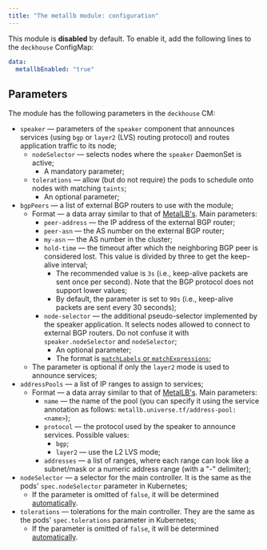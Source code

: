 ```yaml
---
title: "The metallb module: configuration"
---
```



This module is **disabled** by default. To enable it, add the following lines to the `deckhouse` ConfigMap:

```yaml
data:
  metallbEnabled: "true"
```

## Parameters

The module has the following parameters in the `deckhouse` CM:

* `speaker` — parameters of the `speaker` component that announces services (using `bgp` or `layer2` (LVS) routing protocol) and routes application traffic to its node;
    * `nodeSelector` — selects nodes where the `speaker` DaemonSet is active;
        * A mandatory parameter;
    * `tolerations` — allow (but do not require) the pods to schedule onto nodes with matching `taints`;
        * An optional parameter;
* `bgpPeers` — a list of external BGP routers to use with the module;
    * Format — a data array similar to that of [MetalLB's](https://metallb.universe.tf/configuration/#bgp-configuration). Main parameters:
        * `peer-address` — the IP address of the external BGP router;
        * `peer-asn` — the AS number on the external BGP router;
        * `my-asn` — the AS number in the cluster;
        * `hold-time` — the timeout after which the neighboring BGP peer is considered lost. This value is divided by three to get the keep-alive interval;
            * The recommended value is `3s` (i.e., keep-alive packets are sent once per second). Note that the BGP protocol does not support lower values;
            * By default, the parameter is set to `90s` (i.e., keep-alive packets are sent every 30 seconds);
        * `node-selector` — the additional pseudo-selector implemented by the speaker application. It selects nodes allowed to connect to external BGP routers. Do not confuse it with `speaker.nodeSelector` and  `nodeSelector`;
            * An optional parameter;
            * The format is [`matchLabels` or `matchExpressions`](https://kubernetes.io/docs/concepts/overview/working-with-objects/labels/#resources-that-support-set-based-requirements);
    * The parameter is optional if only the `layer2` mode is used to announce services;
* `addressPools` — a list of IP ranges to assign to services;
    * Format — a data array similar to that of [MetalLB's](https://metallb.universe.tf/configuration/#advanced-address-pool-configuration). Main parameters:
        * `name` — the name of the pool (you can specify it using the service annotation as follows: `metallb.universe.tf/address-pool: <name>`);
        * `protocol` —  the protocol used by the speaker to announce services. Possible values:
            * `bgp`;
            * `layer2` — use the L2 LVS mode;
        * `addresses` — a list of ranges, where each range can look like a subnet/mask or a numeric address range (with a "-" delimiter);
* `nodeSelector` — a selector for the main controller. It is the same as the pods' `spec.nodeSelector` parameter in Kubernetes;
    * If the parameter is omitted of `false`, it will be determined [automatically](../../#advanced-scheduling).
* `tolerations` — tolerations for the main controller. They are the same as the pods' `spec.tolerations` parameter in Kubernetes;
    * If the parameter is omitted of `false`, it will be determined [automatically](../../#advanced-scheduling).
